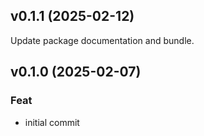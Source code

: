 ## v0.1.1 (2025-02-12)

Update package documentation and bundle.

## v0.1.0 (2025-02-07)

### Feat

- initial commit
